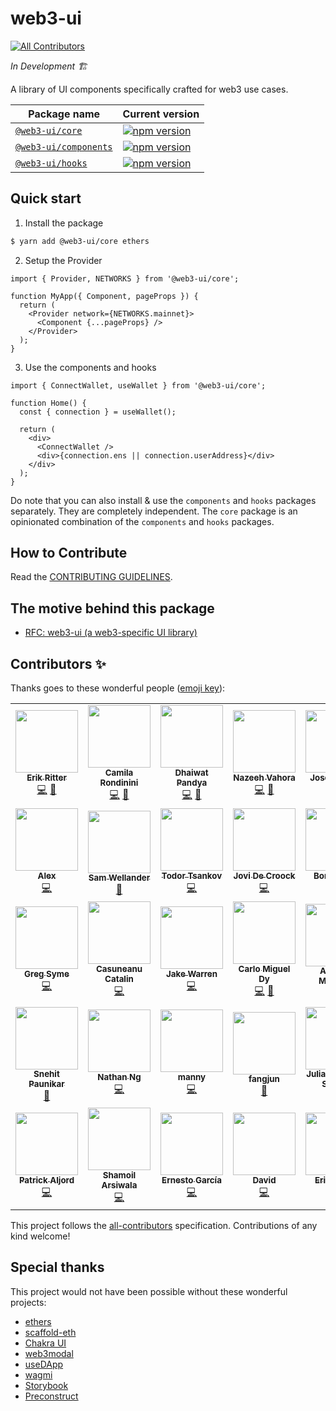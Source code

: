 # web3-ui

<!-- ALL-CONTRIBUTORS-BADGE:START - Do not remove or modify this section -->
[![All Contributors](https://img.shields.io/badge/all_contributors-33-orange.svg?style=flat-square)](#contributors-)
<!-- ALL-CONTRIBUTORS-BADGE:END -->

_In Development 🏗️_

A library of UI components specifically crafted for web3 use cases.

| Package name                                                                                    | Current version                                                                                                      |
| ----------------------------------------------------------------------------------------------- | -------------------------------------------------------------------------------------------------------------------- |
| [`@web3-ui/core`](https://github.com/Developer-DAO/web3-ui/tree/main/packages/core)             | [![npm version](https://badge.fury.io/js/@web3-ui%2Fcore.svg)](https://badge.fury.io/js/@web3-ui%2Fcore)             |
| [`@web3-ui/components`](https://github.com/Developer-DAO/web3-ui/tree/main/packages/components) | [![npm version](https://badge.fury.io/js/@web3-ui%2Fcomponents.svg)](https://badge.fury.io/js/@web3-ui%2Fcomponents) |
| [`@web3-ui/hooks`](https://github.com/Developer-DAO/web3-ui/tree/main/packages/hooks)           | [![npm version](https://badge.fury.io/js/@web3-ui%2Fhooks.svg)](https://badge.fury.io/js/@web3-ui%2Fhooks)           |

## Quick start

1. Install the package

```bash
$ yarn add @web3-ui/core ethers
```

2. Setup the Provider

```tsx
import { Provider, NETWORKS } from '@web3-ui/core';

function MyApp({ Component, pageProps }) {
  return (
    <Provider network={NETWORKS.mainnet}>
      <Component {...pageProps} />
    </Provider>
  );
}
```

3. Use the components and hooks

```tsx
import { ConnectWallet, useWallet } from '@web3-ui/core';

function Home() {
  const { connection } = useWallet();

  return (
    <div>
      <ConnectWallet />
      <div>{connection.ens || connection.userAddress}</div>
    </div>
  );
}
```

Do note that you can also install & use the `components` and `hooks` packages separately. They are completely independent. The `core` package is an opinionated combination of the `components` and `hooks` packages.

## How to Contribute

Read the [CONTRIBUTING GUIDELINES](/CONTRIBUTING.md).

## The motive behind this package

- [RFC: web3-ui (a web3-specific UI library)](https://forum.developerdao.com/t/rfc-web3-ui-a-web3-specific-ui-library/565)

## Contributors ✨

Thanks goes to these wonderful people ([emoji key](https://allcontributors.org/docs/en/emoji-key)):

<!-- ALL-CONTRIBUTORS-LIST:START - Do not remove or modify this section -->
<!-- prettier-ignore-start -->
<!-- markdownlint-disable -->
<table>
  <tr>
    <td align="center"><a href="http://erikritter.io"><img src="https://avatars.githubusercontent.com/u/7409244?v=4?s=100" width="100px;" alt=""/><br /><sub><b>Erik Ritter</b></sub></a><br /><a href="https://github.com/Developer-DAO/web3-ui/commits?author=etr2460" title="Code">💻</a> <a href="https://github.com/Developer-DAO/web3-ui/pulls?q=is%3Apr+reviewed-by%3Aetr2460" title="Reviewed Pull Requests">👀</a></td>
    <td align="center"><a href="https://github.com/crondinini"><img src="https://avatars.githubusercontent.com/u/21973269?v=4?s=100" width="100px;" alt=""/><br /><sub><b>Camila Rondinini</b></sub></a><br /><a href="https://github.com/Developer-DAO/web3-ui/commits?author=crondinini" title="Code">💻</a> <a href="https://github.com/Developer-DAO/web3-ui/pulls?q=is%3Apr+reviewed-by%3Acrondinini" title="Reviewed Pull Requests">👀</a></td>
    <td align="center"><a href="http://dhaiwat.com"><img src="https://avatars.githubusercontent.com/u/39617427?v=4?s=100" width="100px;" alt=""/><br /><sub><b>Dhaiwat Pandya</b></sub></a><br /><a href="https://github.com/Developer-DAO/web3-ui/commits?author=Dhaiwat10" title="Code">💻</a> <a href="https://github.com/Developer-DAO/web3-ui/pulls?q=is%3Apr+reviewed-by%3ADhaiwat10" title="Reviewed Pull Requests">👀</a></td>
    <td align="center"><a href="https://nazeeh.dev/"><img src="https://avatars.githubusercontent.com/u/56908732?v=4?s=100" width="100px;" alt=""/><br /><sub><b>Nazeeh Vahora</b></sub></a><br /><a href="https://github.com/Developer-DAO/web3-ui/commits?author=Nazeeh21" title="Code">💻</a> <a href="https://github.com/Developer-DAO/web3-ui/commits?author=Nazeeh21" title="Documentation">📖</a></td>
    <td align="center"><a href="https://zanzeta.com"><img src="https://avatars.githubusercontent.com/u/48886275?v=4?s=100" width="100px;" alt=""/><br /><sub><b>Jose L. Velez</b></sub></a><br /><a href="https://github.com/Developer-DAO/web3-ui/commits?author=joselvelez" title="Documentation">📖</a> <a href="https://github.com/Developer-DAO/web3-ui/commits?author=joselvelez" title="Code">💻</a></td>
    <td align="center"><a href="https://with-heart.me/"><img src="https://avatars.githubusercontent.com/u/1954752?v=4?s=100" width="100px;" alt=""/><br /><sub><b>with-heart</b></sub></a><br /><a href="https://github.com/Developer-DAO/web3-ui/pulls?q=is%3Apr+reviewed-by%3Awith-heart" title="Reviewed Pull Requests">👀</a> <a href="https://github.com/Developer-DAO/web3-ui/commits?author=with-heart" title="Code">💻</a></td>
    <td align="center"><a href="https://github.com/christiananese"><img src="https://avatars.githubusercontent.com/u/6060101?v=4?s=100" width="100px;" alt=""/><br /><sub><b>Christian</b></sub></a><br /><a href="https://github.com/Developer-DAO/web3-ui/commits?author=christiananese" title="Code">💻</a></td>
  </tr>
  <tr>
    <td align="center"><a href="https://github.com/AlexNi245"><img src="https://avatars.githubusercontent.com/u/26583503?v=4?s=100" width="100px;" alt=""/><br /><sub><b>Alex</b></sub></a><br /><a href="https://github.com/Developer-DAO/web3-ui/commits?author=AlexNi245" title="Code">💻</a></td>
    <td align="center"><a href="https://github.com/swellander"><img src="https://avatars.githubusercontent.com/u/22231097?v=4?s=100" width="100px;" alt=""/><br /><sub><b>Sam Wellander</b></sub></a><br /><a href="https://github.com/Developer-DAO/web3-ui/commits?author=swellander" title="Documentation">📖</a></td>
    <td align="center"><a href="https://github.com/txwkx"><img src="https://avatars.githubusercontent.com/u/19361575?v=4?s=100" width="100px;" alt=""/><br /><sub><b>Todor Tsankov</b></sub></a><br /><a href="https://github.com/Developer-DAO/web3-ui/commits?author=txwkx" title="Code">💻</a></td>
    <td align="center"><a href="https://www.jovidecroock.com/"><img src="https://avatars.githubusercontent.com/u/17125876?v=4?s=100" width="100px;" alt=""/><br /><sub><b>Jovi De Croock</b></sub></a><br /><a href="https://github.com/Developer-DAO/web3-ui/commits?author=JoviDeCroock" title="Code">💻</a></td>
    <td align="center"><a href="https://bonhomme.lol"><img src="https://avatars.githubusercontent.com/u/5518357?v=4?s=100" width="100px;" alt=""/><br /><sub><b>Bonhomme</b></sub></a><br /><a href="https://github.com/Developer-DAO/web3-ui/commits?author=maximebonhomme" title="Code">💻</a></td>
    <td align="center"><a href="https://github.com/hone1er"><img src="https://avatars.githubusercontent.com/u/24376928?v=4?s=100" width="100px;" alt=""/><br /><sub><b>hone1er</b></sub></a><br /><a href="https://github.com/Developer-DAO/web3-ui/commits?author=hone1er" title="Code">💻</a></td>
    <td align="center"><a href="https://github.com/emanueltimlopez"><img src="https://avatars.githubusercontent.com/u/25184000?v=4?s=100" width="100px;" alt=""/><br /><sub><b>Emanuel López</b></sub></a><br /><a href="https://github.com/Developer-DAO/web3-ui/commits?author=emanueltimlopez" title="Code">💻</a></td>
  </tr>
  <tr>
    <td align="center"><a href="http://www.dezinersoftware.com"><img src="https://avatars.githubusercontent.com/u/4706001?v=4?s=100" width="100px;" alt=""/><br /><sub><b>Greg Syme</b></sub></a><br /><a href="https://github.com/Developer-DAO/web3-ui/commits?author=gjsyme" title="Code">💻</a></td>
    <td align="center"><a href="http://jay-software.com"><img src="https://avatars.githubusercontent.com/u/25109595?v=4?s=100" width="100px;" alt=""/><br /><sub><b>Casuneanu Catalin</b></sub></a><br /><a href="https://github.com/Developer-DAO/web3-ui/commits?author=CatalinCsnMaster" title="Code">💻</a></td>
    <td align="center"><a href="http://jwar.xyz"><img src="https://avatars.githubusercontent.com/u/54959624?v=4?s=100" width="100px;" alt=""/><br /><sub><b>Jake Warren</b></sub></a><br /><a href="https://github.com/Developer-DAO/web3-ui/commits?author=jwarshack" title="Code">💻</a></td>
    <td align="center"><a href="https://linktr.ee/carlomigueldy"><img src="https://avatars.githubusercontent.com/u/45052332?v=4?s=100" width="100px;" alt=""/><br /><sub><b>Carlo Miguel Dy</b></sub></a><br /><a href="https://github.com/Developer-DAO/web3-ui/commits?author=carlomigueldy" title="Code">💻</a> <a href="https://github.com/Developer-DAO/web3-ui/commits?author=carlomigueldy" title="Documentation">📖</a></td>
    <td align="center"><a href="https://iamaatoh.com"><img src="https://avatars.githubusercontent.com/u/6915805?v=4?s=100" width="100px;" alt=""/><br /><sub><b>Akshata Mohanty</b></sub></a><br /><a href="https://github.com/Developer-DAO/web3-ui/commits?author=akshatamohanty" title="Documentation">📖</a></td>
    <td align="center"><a href="http://www.ibby.dev"><img src="https://avatars.githubusercontent.com/u/23090443?v=4?s=100" width="100px;" alt=""/><br /><sub><b>Ibby E</b></sub></a><br /><a href="https://github.com/Developer-DAO/web3-ui/commits?author=Ibby-devv" title="Code">💻</a></td>
    <td align="center"><a href="https://github.com/swetshaw"><img src="https://avatars.githubusercontent.com/u/26214362?v=4?s=100" width="100px;" alt=""/><br /><sub><b>Sweta Shaw</b></sub></a><br /><a href="https://github.com/Developer-DAO/web3-ui/commits?author=swetshaw" title="Code">💻</a></td>
  </tr>
  <tr>
    <td align="center"><a href="https://github.com/Redarcher9"><img src="https://avatars.githubusercontent.com/u/19843336?v=4?s=100" width="100px;" alt=""/><br /><sub><b>Snehit Paunikar</b></sub></a><br /><a href="https://github.com/Developer-DAO/web3-ui/commits?author=Redarcher9" title="Documentation">📖</a></td>
    <td align="center"><a href="https://github.com/ngnathan"><img src="https://avatars.githubusercontent.com/u/1150025?v=4?s=100" width="100px;" alt=""/><br /><sub><b>Nathan Ng</b></sub></a><br /><a href="https://github.com/Developer-DAO/web3-ui/commits?author=ngnathan" title="Code">💻</a></td>
    <td align="center"><a href="https://medium.com/@codingwithmanny"><img src="https://avatars.githubusercontent.com/u/318082?v=4?s=100" width="100px;" alt=""/><br /><sub><b>manny</b></sub></a><br /><a href="https://github.com/Developer-DAO/web3-ui/commits?author=codingwithmanny" title="Code">💻</a></td>
    <td align="center"><a href="https://github.com/fjun99"><img src="https://avatars.githubusercontent.com/u/943418?v=4?s=100" width="100px;" alt=""/><br /><sub><b>fangjun</b></sub></a><br /><a href="https://github.com/Developer-DAO/web3-ui/commits?author=fjun99" title="Documentation">📖</a></td>
    <td align="center"><a href="http://jkrsp.com"><img src="https://avatars.githubusercontent.com/u/1188186?v=4?s=100" width="100px;" alt=""/><br /><sub><b>Julian Krispel-Samsel</b></sub></a><br /><a href="https://github.com/Developer-DAO/web3-ui/commits?author=juliankrispel" title="Documentation">📖</a></td>
    <td align="center"><a href="https://bandism.net/"><img src="https://avatars.githubusercontent.com/u/22633385?v=4?s=100" width="100px;" alt=""/><br /><sub><b>Ikko Ashimine</b></sub></a><br /><a href="https://github.com/Developer-DAO/web3-ui/commits?author=eltociear" title="Documentation">📖</a></td>
    <td align="center"><a href="https://github.com/berteotti"><img src="https://avatars.githubusercontent.com/u/23079677?v=4?s=100" width="100px;" alt=""/><br /><sub><b>Leonardo Berteotti</b></sub></a><br /><a href="https://github.com/Developer-DAO/web3-ui/commits?author=berteotti" title="Code">💻</a></td>
  </tr>
  <tr>
    <td align="center"><a href="https://twitter.com/patcito"><img src="https://avatars.githubusercontent.com/u/26435?v=4?s=100" width="100px;" alt=""/><br /><sub><b>Patrick Aljord</b></sub></a><br /><a href="https://github.com/Developer-DAO/web3-ui/commits?author=patcito" title="Code">💻</a></td>
    <td align="center"><a href="https://shamoilarsi.com"><img src="https://avatars.githubusercontent.com/u/16434451?v=4?s=100" width="100px;" alt=""/><br /><sub><b>Shamoil Arsiwala</b></sub></a><br /><a href="https://github.com/Developer-DAO/web3-ui/commits?author=shamoilarsi" title="Code">💻</a></td>
    <td align="center"><a href="https://github.com/ernestognw"><img src="https://avatars.githubusercontent.com/u/33379285?v=4?s=100" width="100px;" alt=""/><br /><sub><b>Ernesto García</b></sub></a><br /><a href="https://github.com/Developer-DAO/web3-ui/commits?author=ernestognw" title="Code">💻</a></td>
    <td align="center"><a href="https://dfimbres.github.io/"><img src="https://avatars.githubusercontent.com/u/10216994?v=4?s=100" width="100px;" alt=""/><br /><sub><b>David</b></sub></a><br /><a href="https://github.com/Developer-DAO/web3-ui/commits?author=dfimbres" title="Code">💻</a></td>
    <td align="center"><a href="https://github.com/e-roy"><img src="https://avatars.githubusercontent.com/u/70700747?v=4?s=100" width="100px;" alt=""/><br /><sub><b>Eric Roupe</b></sub></a><br /><a href="https://github.com/Developer-DAO/web3-ui/commits?author=e-roy" title="Code">💻</a></td>
  </tr>
</table>

<!-- markdownlint-restore -->
<!-- prettier-ignore-end -->

<!-- ALL-CONTRIBUTORS-LIST:END -->

This project follows the [all-contributors](https://github.com/all-contributors/all-contributors) specification. Contributions of any kind welcome!

## Special thanks

This project would not have been possible without these wonderful projects:

- [ethers](https://github.com/ethers-io/ethers.js/)
- [scaffold-eth](https://github.com/scaffold-eth/scaffold-eth)
- [Chakra UI](https://github.com/chakra-ui/chakra-ui)
- [web3modal](https://github.com/web3modal/web3modal)
- [useDApp](https://github.com/EthWorks/useDapp)
- [wagmi](https://github.com/tmm/wagmi)
- [Storybook](https://github.com/storybookjs/storybook)
- [Preconstruct](https://github.com/preconstruct/preconstruct)
